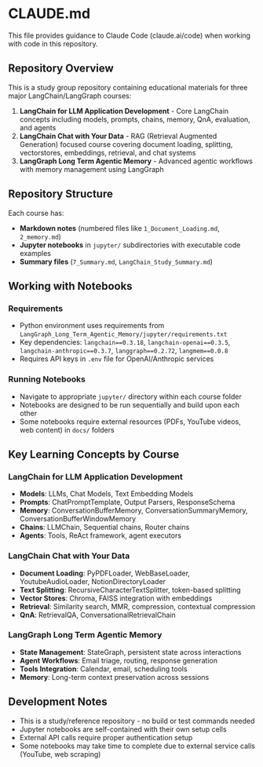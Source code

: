 # CLAUDE.md

This file provides guidance to Claude Code (claude.ai/code) when working with code in this repository.

## Repository Overview

This is a study group repository containing educational materials for three major LangChain/LangGraph courses:

1. **LangChain for LLM Application Development** - Core LangChain concepts including models, prompts, chains, memory, QnA, evaluation, and agents
2. **LangChain Chat with Your Data** - RAG (Retrieval Augmented Generation) focused course covering document loading, splitting, vectorstores, embeddings, retrieval, and chat systems
3. **LangGraph Long Term Agentic Memory** - Advanced agentic workflows with memory management using LangGraph

## Repository Structure

Each course has:
- **Markdown notes** (numbered files like `1_Document_Loading.md`, `2_memory.md`)  
- **Jupyter notebooks** in `jupyter/` subdirectories with executable code examples
- **Summary files** (`7_Summary.md`, `LangChain_Study_Summary.md`)

## Working with Notebooks

### Requirements
- Python environment uses requirements from `LangGraph_Long_Term_Agentic_Memory/jupyter/requirements.txt`
- Key dependencies: `langchain==0.3.18`, `langchain-openai==0.3.5`, `langchain-anthropic==0.3.7`, `langgraph==0.2.72`, `langmem==0.0.8`
- Requires API keys in `.env` file for OpenAI/Anthropic services

### Running Notebooks
- Navigate to appropriate `jupyter/` directory within each course folder
- Notebooks are designed to be run sequentially and build upon each other
- Some notebooks require external resources (PDFs, YouTube videos, web content) in `docs/` folders

## Key Learning Concepts by Course

### LangChain for LLM Application Development
- **Models**: LLMs, Chat Models, Text Embedding Models
- **Prompts**: ChatPromptTemplate, Output Parsers, ResponseSchema
- **Memory**: ConversationBufferMemory, ConversationSummaryMemory, ConversationBufferWindowMemory
- **Chains**: LLMChain, Sequential chains, Router chains
- **Agents**: Tools, ReAct framework, agent executors

### LangChain Chat with Your Data  
- **Document Loading**: PyPDFLoader, WebBaseLoader, YoutubeAudioLoader, NotionDirectoryLoader
- **Text Splitting**: RecursiveCharacterTextSplitter, token-based splitting
- **Vector Stores**: Chroma, FAISS integration with embeddings
- **Retrieval**: Similarity search, MMR, compression, contextual compression
- **QnA**: RetrievalQA, ConversationalRetrievalChain

### LangGraph Long Term Agentic Memory
- **State Management**: StateGraph, persistent state across interactions  
- **Agent Workflows**: Email triage, routing, response generation
- **Tools Integration**: Calendar, email, scheduling tools
- **Memory**: Long-term context preservation across sessions

## Development Notes

- This is a study/reference repository - no build or test commands needed
- Jupyter notebooks are self-contained with their own setup cells
- External API calls require proper authentication setup
- Some notebooks may take time to complete due to external service calls (YouTube, web scraping)